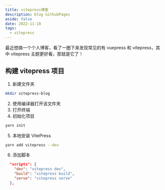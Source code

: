 ```yaml
---
title: vitepress博客
description: blog GithubPages
aside: false
date: 2022-11-18
tags:
  - vitepress
---
```


最近想搞一个个人博客，看了一圈下来发现常见的有 vuepress 和 vitepress，其中 vitepress 主题更好看，那就是它了！

## 构建 vitepress 项目

1. 新建文件夹

```bash
mkdir vitepress-blog
```

2. 使用编译器打开该文件夹
3. 打开终端
4. 初始化项目

```bash
yarn init
```

5. 本地安装 VitePress

```bash
yarn add vitepress --dev
```

6. 添加脚本

```json
  "scripts": {
    "dev": "vitepress dev",
    "build": "vitepress build",
    "serve": "vitepress serve"
  },
```
